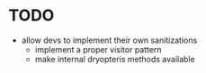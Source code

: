 # TODO #

* allow devs to implement their own sanitizations
  * implement a proper visitor pattern
  * make internal dryopteris methods available
